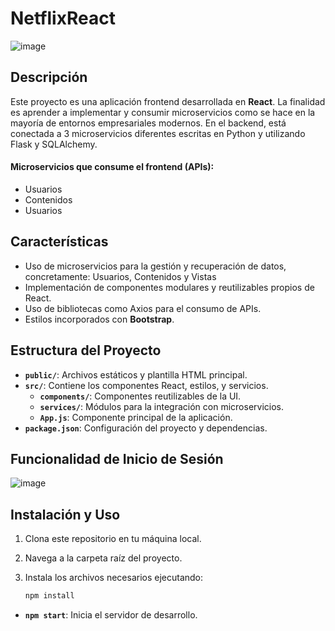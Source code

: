 # NetflixReact
![image](https://github.com/user-attachments/assets/e19a65fb-e738-4044-b64c-5c295c8756bf)


## Descripción

Este proyecto es una aplicación frontend desarrollada en **React**. La finalidad es aprender a implementar y consumir microservicios como se hace en la mayoría de entornos empresariales modernos. En el backend, está conectada a 3 microservicios diferentes escritas en Python y utilizando Flask y SQLAlchemy.

#### Microservicios que consume el frontend (APIs):
- Usuarios
- Contenidos
- Usuarios

## Características

- Uso de microservicios para la gestión y recuperación de datos, concretamente: Usuarios, Contenidos y Vistas
- Implementación de componentes modulares y reutilizables propios de React.
- Uso de bibliotecas como Axios para el consumo de APIs.
- Estilos incorporados con **Bootstrap**.

## Estructura del Proyecto

- **`public/`**: Archivos estáticos y plantilla HTML principal.
- **`src/`**: Contiene los componentes React, estilos, y servicios.
  - **`components/`**: Componentes reutilizables de la UI.
  - **`services/`**: Módulos para la integración con microservicios.
  - **`App.js`**: Componente principal de la aplicación.
- **`package.json`**: Configuración del proyecto y dependencias.

## Funcionalidad de Inicio de Sesión

![image](https://github.com/user-attachments/assets/273410e4-f0e0-4a14-9872-523c57e713a1)

## Instalación y Uso

1. Clona este repositorio en tu máquina local.
2. Navega a la carpeta raíz del proyecto.
3. Instala los archivos necesarios ejecutando:

   ```bash
   npm install
- **`npm start`**: Inicia el servidor de desarrollo.
